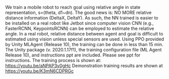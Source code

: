 We train a mobile robot to reach goal using relative angle in state representation, s=(theta, d1~dn). The good news is: NO MORE relative distance information (DeltaX, DeltaY). As such, the NN trained is easier to be installed on a real robot like Jetbot since computer vision CNN (e.g., FasterRCNN, KeypointsRCNN) can be employed to estimate the relative angle. In a real robot, relative distance between agent and goal is difficult to estimated using vision unless special sensors are used. Using PPO provided by Unity MLAgent (Release 10), the training can be done in less than 15 min.
The Unity package (v. 2020.1.17f1), the training configuration file (ML Agent Release 10), and instructions ppt are included. Please see ppt for instructions.
The training process is shown at: https://youtu.be/aNPAP3v0gHc
Demonstration training results are shown at https://youtu.be/K3mN6CDPRGc
